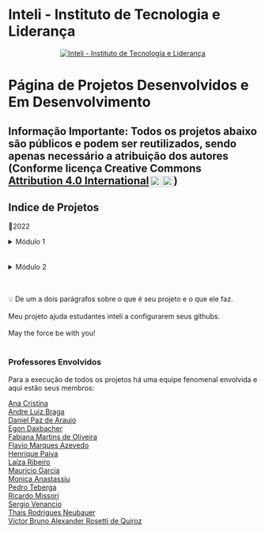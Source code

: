 # Inteli - Instituto de Tecnologia e Liderança 

<p align="center">
<a href= "https://www.inteli.edu.br/"><img src="https://www.inteli.edu.br/wp-content/uploads/2021/08/20172028/marca_1-2.png" alt="Inteli - Instituto de Tecnologia e Liderança" border="0"></a>
</p>

# Página de Projetos Desenvolvidos e Em Desenvolvimento

## Informação Importante: Todos os projetos abaixo são públicos e podem ser reutilizados, sendo apenas necessário a atribuição dos autores (Conforme licença Creative Commons <a href="http://creativecommons.org/licenses/by/4.0/?ref=chooser-v1" target="_blank" rel="license noopener noreferrer" style="display:inline-block;">Attribution 4.0 International<img style="height:22px!important;margin-left:3px;vertical-align:text-bottom;" src="https://mirrors.creativecommons.org/presskit/icons/cc.svg?ref=chooser-v1"><img style="height:22px!important;margin-left:3px;vertical-align:text-bottom;" src="https://mirrors.creativecommons.org/presskit/icons/by.svg?ref=chooser-v1"></a>)

## Indice de Projetos

📜2022
<details>
<summary>Módulo 1</summary>
<a href="https://github.com/2022M1T1">Ambev</a>
<br><a href="https://github.com/2022M1T2">BTG Pactual</a>
<br><a href="https://github.com/2022M1T3">Constituição Escola</a>
<br><a href="https://github.com/2022M1T4">Inteli</a>
<br><a href="https://github.com/2022M1T5">USP</a>
</details>
<br><br>

<details>
<summary>Módulo 2</summary>
<a href="https://github.com/2022M1T1">Ambev</a>
<br><a href="https://github.com/2022M1T2">BTG Pactual</a>
<br><a href="https://github.com/2022M1T3">Yamaha</a>
<br><a href="https://github.com/2022M1T4">HURB</a>
<br><a href="https://github.com/2022M1T5">USP</a>
</details>
<br><br>


💡 De um a dois parágrafos sobre o que é seu projeto e o que ele faz.
<br><br>
Meu projeto ajuda estudantes inteli a configurarem seus githubs.
<br><br>
May the force be with you!
<br><br>

### Professores Envolvidos

Para a execução de todos os projetos há uma equipe fenomenal envolvida e aqui estão seus membros:

<a href="http://lattes.cnpq.br/2716416791407528" target="_blank" rel="noopener noreferrer"> Ana Cristina </a>
<br><a href="http://lattes.cnpq.br/2716416791407528" target="_blank" rel="noopener noreferrer"> Andre Luiz Braga </a>
<br><a href="http://lattes.cnpq.br/3254174044411983" target="_blank" rel="noopener noreferrer"> Daniel Paz de Araujo </a>
<br><a href="http://lattes.cnpq.br/3254174044411983" target="_blank" rel="noopener noreferrer"> Egon Daxbacher </a>
<br><a href="http://lattes.cnpq.br/2716416791407528" target="_blank" rel="noopener noreferrer"> Fabiana Martins de Oliveira</a>
<br><a href="http://lattes.cnpq.br/2716416791407528" target="_blank" rel="noopener noreferrer"> Flavio Marques Azevedo </a>
<br><a href="http://lattes.cnpq.br/3254174044411983" target="_blank" rel="noopener noreferrer"> Henrique Paiva </a>
<br><a href="http://lattes.cnpq.br/3254174044411983" target="_blank" rel="noopener noreferrer"> Laíza Ribeiro </a>
<br><a href="http://lattes.cnpq.br/3254174044411983" target="_blank" rel="noopener noreferrer"> Mauricio Garcia</a>
<br><a href="http://lattes.cnpq.br/2716416791407528" target="_blank" rel="noopener noreferrer"> Monica Anastassiu </a>
<br><a href="http://lattes.cnpq.br/2716416791407528" target="_blank" rel="noopener noreferrer"> Pedro Teberga</a>
<br><a href="http://lattes.cnpq.br/2716416791407528" target="_blank" rel="noopener noreferrer"> Ricardo Missori </a>
<br><a href="http://lattes.cnpq.br/2716416791407528" target="_blank" rel="noopener noreferrer"> Sergio Venancio </a>
<br><a href="http://lattes.cnpq.br/3254174044411983" target="_blank" rel="noopener noreferrer"> Thais Rodrigues Neubauer</a>
<br><a href="http://lattes.cnpq.br/3254174044411983" target="_blank" rel="noopener noreferrer"> Victor Bruno Alexander Rosetti de Quiroz </a>
